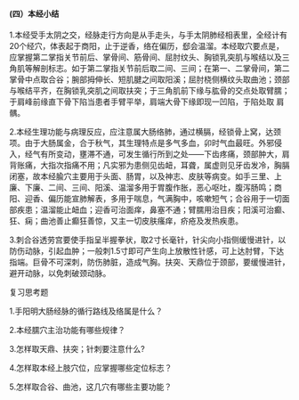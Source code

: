 #### (四）本经小结

1.本经受手太阴之交，经脉走行方向是从手走头，与手太阴肺经相表里，全经计有20个经穴，体表起于商阳，止于逆香，络在偏历，郄会温溜。本经取穴要点是，应掌握第二掌指关节前后、掌骨间、筋骨间、屈肘纹头、胸锁乳突肌与喉结以及三角肌等解剖标志。如于第二掌指关节前后取二间、三间；在第一、二掌骨间，第二掌骨中点取合谷；腕部拇伸长、短肌腱之间取阳溪；屈肘桡侧横纹头取曲池；颈部与喉结平齐，在胸锁乳突肌之间取扶突；于三角肌前下缘与肱骨的交点处取臂臑；于肩峰前缘直下骨下陷当患者手臂平举，肩端大骨下缘即现一凹陷，于陷处取 肩髃。

2.本经生理功能与病理反应，应注意属大肠络肺，通过横膈，经锁骨上窝，达颈项。由于大肠属金，合于秋气，其生理特点是多气多血，卯时气血最旺。外邪侵入，经气有所变动，壅滞不通，可发生循行所到之处——下齿疼痛，颈部肿大，肩背账痛，大指次指痛不用；凡实邪为患侧见齿衄，耳聋，属虚则见牙齿发冷，胸膈闭塞，故本经腧穴主要用于头面、肠胃，以及神志、皮肤等病变。如手三里、上廉、下廉、二间、三间、阳溪、温溜多用于胃腹作胀，恶心呕吐，腹泻肠鸣；商阳、迎香、偏历能宣肺解表，多用于喘息，气满胸中，咳嗽短气；合谷用于一切面部疾患；温溜能止衄血；迎香可治面痒，鼻塞不通；臂臑用治目疾；阳溪可治癫、狂、痫；曲池善止癫狂善惊，又主一切皮肤瘙痒，疥疮及发热疾患。

3.刺合谷透劳宫要使手指呈半握拳状，取2寸长毫针，针尖向小指侧缓慢进针，以防伤动脉，引起血肿；一般刺1.5寸即可产生向上放散性针感，可上达肘臂，下达指端。巨骨不可深刺，防伤肺脏，造成气胸。扶突、天鼎位于颈部，要缓慢进针，避开动脉，以免刺破颈动脉。

复习思考题

1.手阳明大肠经脉的循行路线及络属是什么？

2.本经臑穴主治功能有哪些规律？

3.怎样取天鼎、扶突；针刺要注意什么?

4.怎样取本经上肢穴位，应掌握哪些定位标志？

5.怎样取合谷、曲池，这几穴有哪些主要功能？
